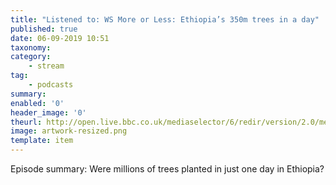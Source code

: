 ```yaml
---
title: "Listened to: WS More or Less: Ethiopia’s 350m trees in a day"
published: true
date: 06-09-2019 10:51
taxonomy:
category:
	- stream
tag:
	- podcasts
summary:
enabled: '0'
header_image: '0'
theurl: http://open.live.bbc.co.uk/mediaselector/6/redir/version/2.0/mediaset/audio-nondrm-download/proto/http/vpid/p07lgzcw.mp3
image: artwork-resized.png
template: item
---
```

 
Episode summary: Were millions of trees planted in just one day in Ethiopia?
